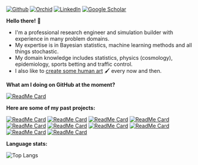 [![Github](https://img.shields.io/badge/github-%23121011.svg?style=for-the-badge&logo=github&logoColor=white)](https://github.com/umbralcalc)
[![Orchid](https://img.shields.io/badge/orcid-A6CE39?style=for-the-badge&logo=orcid&logoColor=white)](https://orcid.org/0000-0001-8778-006X)
[![LinkedIn](https://img.shields.io/badge/LinkedIn-0077B5?style=for-the-badge&logo=linkedin&logoColor=white)](https://uk.linkedin.com/in/robert-hardwick-1179041aa)
[![Google Scholar](https://img.shields.io/badge/Google%20Scholar-4285F4?style=for-the-badge&logo=google-scholar&logoColor=white)](https://scholar.google.com/citations?user=YA2x6REAAAAJ&hl=en)

**Hello there!** :wave:

* I'm a professional research engineer and simulation builder with experience in many problem domains.
* My expertise is in Bayesian statistics, machine learning methods and all things stochastic.
* My domain knowledge includes statistics, physics (cosmology), epidemiology, sports betting and traffic control.
* I also like to [create some human art](https://umbralcalc.github.io/human-art/) 🖌️ every now and then.

**What am I doing on GitHub at the moment?**

[![ReadMe Card](https://github-readme-stats.vercel.app/api/pin/?username=umbralcalc&repo=worlds-of-observation)](https://umbralcalc.github.io/worlds-of-observation)

**Here are some of my past projects:**

[![ReadMe Card](https://github-readme-stats.vercel.app/api/pin/?username=umbralcalc&repo=nfield)](https://github.com/umbralcalc/nfield)
[![ReadMe Card](https://github-readme-stats.vercel.app/api/pin/?username=umbralcalc&repo=foxi)](https://github.com/umbralcalc/foxi)
[![ReadMe Card](https://github-readme-stats.vercel.app/api/pin/?username=umbralcalc&repo=helmpy)](https://github.com/umbralcalc/helmpy)
[![ReadMe Card](https://github-readme-stats.vercel.app/api/pin/?username=umbralcalc&repo=covid-simple)](https://github.com/umbralcalc/covid-simple)
[![ReadMe Card](https://github-readme-stats.vercel.app/api/pin/?username=umbralcalc&repo=pneumoinfer)](https://github.com/umbralcalc/pneumoinfer)
[![ReadMe Card](https://github-readme-stats.vercel.app/api/pin/?username=umbralcalc&repo=bants)](https://github.com/umbralcalc/bants)
[![ReadMe Card](https://github-readme-stats.vercel.app/api/pin/?username=umbralcalc&repo=lobsim)](https://github.com/umbralcalc/lobsim)
[![ReadMe Card](https://github-readme-stats.vercel.app/api/pin/?username=umbralcalc&repo=stochadex)](https://github.com/umbralcalc/stochadex)
[![ReadMe Card](https://github-readme-stats.vercel.app/api/pin/?username=umbralcalc&repo=learnadex)](https://github.com/umbralcalc/learnadex)
[![ReadMe Card](https://github-readme-stats.vercel.app/api/pin/?username=umbralcalc&repo=dennm-torch)](https://github.com/umbralcalc/dennm-torch)

**Language stats:**

![Top Langs](https://github-readme-stats.vercel.app/api/top-langs/?username=umbralcalc&size_weight=0.5&count_weight=0.5&hide=jupyter%20notebook&langs_count=8)
